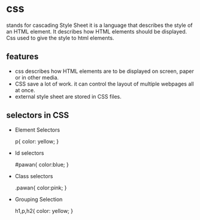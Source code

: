 # css
stands for cascading Style Sheet it is a language  that describes the style of an HTML element. It describes how HTML elements should be displayed. Css used to give the style to html elements.
## features
* css describes how HTML elements are to be displayed on screen, paper or in other media.
* CSS save a lot of work. it can control the layout of multiple webpages all at once.
* external style sheet are stored in CSS files.
## selectors in CSS
* Element Selectors

    p{
        color: yellow;
    }
* Id selectors

    #pawan{
        color:blue;
    }
* Class selectors

    .pawan{
        color:pink;
    }
* Grouping Selection

    h1,p,h2{
        color: yellow;
    }